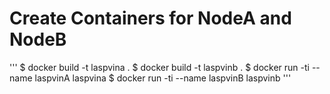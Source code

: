 # Create Containers for NodeA and NodeB

'''
$ docker build -t laspvina .
$ docker build -t laspvinb .
$ docker run -ti --name laspvinA laspvina
$ docker run -ti --name laspvinB laspvinb
'''